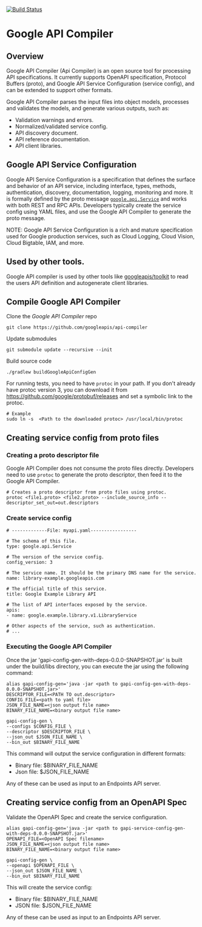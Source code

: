[![Build Status](https://travis-ci.org/googleapis/api-compiler.svg?branch=master)](https://travis-ci.org/googleapis/api-compiler)

# Google API Compiler

## Overview

Google API Compiler (Api Compiler) is an open source tool for processing API
specifications. It currently supports OpenAPI specification, Protocol Buffers
(proto), and Google API Service Configuration (service config), and can be
extended to support other formats.

Google API Compiler parses the input files into object models, processes and
validates the models, and generate various outputs, such as:

- Validation warnings and errors.
- Normalized/validated service config.
- API discovery document.
- API reference documentation.
- API client libraries.

## Google API Service Configuration

Google API Service Configuration is a specification that defines the surface and
behavior of an API service, including interface, types, methods, authentication,
discovery, documentation, logging, monitoring and more. It is formally defined
by the proto message [`google.api.Service`](https://github.com/googleapis/googleapis/tree/master/google/api/service.proto)
and works with both REST and RPC APIs. Developers typically create the service
config using YAML files, and use the Google API Compiler to generate the proto
message.

NOTE: Google API Service Configuration is a rich and mature specification used
for Google production services, such as Cloud Logging, Cloud Vision,
Cloud Bigtable, IAM, and more.

## Used by other tools.
Google API compiler is used by other tools like [googleapis/toolkit](https://github.com/googleapis/toolkit)
to read the users API definition and autogenerate client libraries.

## Compile Google API Compiler

Clone the _Google API Compiler_ repo
```
git clone https://github.com/googleapis/api-compiler
```
Update submodules
```
git submodule update --recursive --init
```
Build source code
```
./gradlew buildGoogleApiConfigGen
```
For running tests, you need to have `protoc` in your path. If you don't
already have protoc version 3, you can download
it from https://github.com/google/protobuf/releases and set a symbolic link to
the protoc.
```
# Example
sudo ln -s  <Path to the downloaded protoc> /usr/local/bin/protoc
```


## Creating service config from proto files


### Creating a proto descriptor file

Google API Compiler does not consume the proto files directly. Developers need
to use `protoc` to generate the proto descriptor, then feed it to the Google
API Compiler.

```
# Creates a proto descriptor from proto files using protoc.
protoc <file1.proto> <file2.proto> --include_source_info --descriptor_set_out=out.descriptors
```

### Create service config

```
# -------------File: myapi.yaml-----------------

# The schema of this file.
type: google.api.Service

# The version of the service config.
config_version: 3

# The service name. It should be the primary DNS name for the service.
name: library-example.googleapis.com

# The official title of this service.
title: Google Example Library API

# The list of API interfaces exposed by the service.
apis:
- name: google.example.library.v1.LibraryService

# Other aspects of the service, such as authentication.
# ...
```

### Executing the Google API Compiler

Once the jar 'gapi-config-gen-with-deps-0.0.0-SNAPSHOT.jar' is built under the
build/libs directory, you can execute the jar using the following command:

```
alias gapi-config-gen='java -jar <path to gapi-config-gen-with-deps-0.0.0-SNAPSHOT.jar>'
DESCRIPTOR_FILE=<PATH TO out.descriptor>
CONFIG_FILE=<path to yaml file>
JSON_FILE_NAME=<json output file name>
BINARY_FILE_NAME=<binary output file name>

gapi-config-gen \
--configs $CONFIG_FILE \
--descriptor $DESCRIPTOR_FILE \
--json_out $JSON_FILE_NAME \
--bin_out $BINARY_FILE_NAME
```

This command will output the service configuration in different
formats:
- Binary file: $BINARY_FILE_NAME
- Json file: $JSON_FILE_NAME

Any of these can be used as input to an Endpoints API server.

## Creating service config from an OpenAPI Spec

Validate the OpenAPI Spec and create the service configuration.

```
alias gapi-config-gen='java -jar <path to gapi-service-config-gen-with-deps-0.0.0-SNAPSHOT.jar>'
OPENAPI_FILE=<OpenAPI Spec filename>
JSON_FILE_NAME=<json output file name>
BINARY_FILE_NAME=<binary output file name>

gapi-config-gen \
--openapi $OPENAPI_FILE \
--json_out $JSON_FILE_NAME \
--bin_out $BINARY_FILE_NAME
```

This will create the service config:
- Binary file: $BINARY_FILE_NAME
- JSON file: $JSON_FILE_NAME

Any of these can be used as input to an Endpoints API server.

